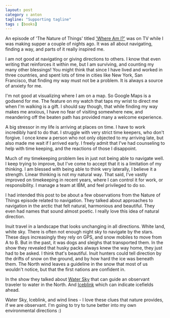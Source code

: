 ```yaml
---
layout: post
category : anton
tagline: "Supporting tagline"
tags : [books]
---
```


An episode of 'The Nature of Things' titled ['Where Am I?'](https://www.cbc.ca/natureofthings/m/episodes/where-am-i) was on TV while I was making supper a couple of nights ago. It was all about navigating, finding a way, and parts of it really inspired me.

I am not good at navigating or giving directions to others. I know that even writing that reinforces it within me, but I am surviving, and counting my many other blessings! You might think that since I have lived and worked in three countries, and spent lots of time in cities like New York, San Francisco, that finding my way must not be a problem. It is always a source of anxiety for me.

I'm not good at visualizing where I am on a map. So Google Maps is a godsend for me. The feature on my watch that taps my wrist to direct me when I'm walking is a gift. I should say though, that while finding my way makes me anxious, I have no fear of visiting somewhere new, and meandering off the beaten path has provided many a welcome experience.

A big stressor in my life is arriving at places on time. I have to work incredibly hard to do that. I struggle with very strict time keepers, who don't forgive. I once knew a person who not only objected to my arriving late, but also made me wait if I arrived early. I freely admit that I've had counseling to help with time keeping, and the reactions of those I disappoint.

Much of my timekeeping problem lies in just not being able to navigate well. I keep trying to improve, but I've come to accept that it is a limitation of my thinking. I am blessed with being able to think very laterally, I believe it a strength. Linear thinking is not my natural way. That said, I've vastly improved on timekeeping in recent years, where I can control it for work, or responsibility. I manage a team at IBM, and feel privileged to do so.

I had intended this post to be about a few observations from the Nature of Things episode related to navigation. They talked about approaches to navigation in the arctic that felt natural, harmonious and beautiful. They even had names that sound almost poetic. I really love this idea of natural direction.

Inuit travel in a landscape that looks unchanging in all directions. White land, white sky. There is often not enough night sky to navigate by the stars. These days increasingly they rely on GPS, and snow mobiles to move from A to B. But in the past, it was dogs and sleighs that transported them. In the show they revealed that husky packs always knew the way home, they just had to be asked. I think that's beautiful. Inuit hunters could tell direction by the drifts of snow on the ground, and by how hard the ice was beneath them. The North wind leaves a guideline in the snow that most of us wouldn't notice, but that the first nations are confident in.

In the show they talked about [Water Sky](https://en.wikipedia.org/wiki/Water_sky) that can guide an observant traveler to water in the North. And [Iceblink](https://en.wikipedia.org/wiki/Iceblink) which can indicate icefields ahead.

Water Sky, Iceblink, and wind lines - I love these clues that nature provides, if we are observant. I'm going to try to tune better into my own environmental directions :)
